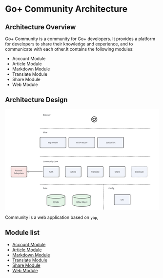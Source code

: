# Go+ Community Architecture

## Architecture Overview

Go+ Community is a community for Go+ developers. It provides a platform for developers to share their knowledge and experience, and to communicate with each other.It contains the following modules:

- Account Module
- Article Module
- Markdown Module
- Translate Module
- Share Module
- Web Module

## Architecture Design

![Architecture](../assets/community_architecture.png)

Community is a web application based on `yap`, 

## Module list

- [Account Module](./02_account_module.md)
- [Article Module](./03_article_module.md)
- [Markdown Module](./04_markdown_module.md)
- [Translate Module](./05_translation_module.md)
- [Share Module](./06_share_module.md)
- [Web Module](./07_web_module.md)

